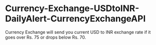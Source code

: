 # Currency-Exchange-USDtoINR-DailyAlert-CurrencyExchangeAPI
 Currency Exchange will send you current USD to INR exchange rate if it goes over Rs. 75 or drops below Rs. 70.
